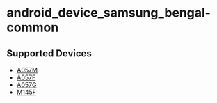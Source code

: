 # android_device_samsung_bengal-common

## Supported Devices
 - [A057M](https://github.com/galaxy-a05s/android_device_samsung_a05sub)
 - [A057F](https://github.com/galaxy-a05s/android_device_samsung_a05s)
 - [A057G](https://github.com/galaxy-a05s/android_device_samsung_a05sxx)
 - [M145F](https://github.com/galaxy-a05s/android_device_samsung_a05sdd)
